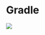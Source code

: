 # Gradle
[![](https://jitpack.io/v/zj565061763/loading.svg)](https://jitpack.io/#zj565061763/loading)